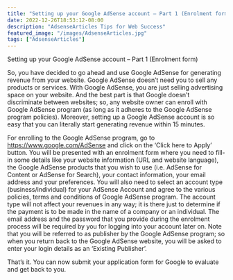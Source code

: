 ```yaml
---
title: "Setting up your Google AdSense account – Part 1 (Enrolment form)"
date: 2022-12-26T18:53:12-08:00
description: "AdsenseArticles Tips for Web Success"
featured_image: "/images/AdsenseArticles.jpg"
tags: ["AdsenseArticles"]
---
```


Setting up your Google AdSense account – Part 1 (Enrolment form)

So, you have decided to go ahead and use Google AdSense for generating revenue from your website. Google AdSense doesn’t need you to sell any products or services. With Google AdSense, you are just selling advertising space on your website. And the best part is that Google doesn’t discriminate between websites; so, any website owner can enroll with Google AdSense program (as long as it adheres to the Google AdSense program policies). Moreover, setting up a Google AdSense account is so easy that you can literally start generating revenue within 15 minutes.

For enrolling to the Google AdSense program, go to https://www.google.com/AdSense and click on the ‘Click here to Apply’ button. You will be presented with an enrolment form where you need to fill-in some details like your website information (URL and website language), the Google AdSense products that you wish to use (i.e. AdSense for Content or AdSense for Search), your contact information, your email address and your preferences. You will also need to select an account type (business/individual) for your AdSense Account and agree to the various policies, terms and conditions of Google AdSense program. The account type will not affect your revenues in any way; it is there just to determine if the payment is to be made in the name of a company or an individual. The email address and the password that you provide during the enrolment process will be required by you for logging into your account later on. Note that you will be referred to as publisher by the Google AdSense program; so when you return back to the Google AdSense website, you will be asked to enter your login details as an ‘Existing Publisher’.

That’s it. You can now submit your application form for Google to evaluate and get back to you.
